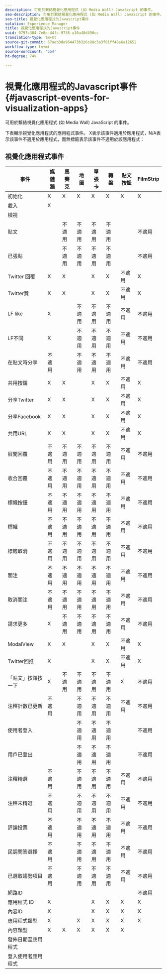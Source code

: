 ```yaml
---
description: 可用於繫結視覺化應用程式 (如 Media Wall) JavaScript 的事件。
seo-description: 可用於繫結視覺化應用程式 (如 Media Wall) JavaScript 的事件。
seo-title: 視覺化應用程式的Javascript事件
solution: Experience Manager
title: 視覺化應用程式的Javascript事件
uuid: 0797c384-7e8e-44fc-9738-a10a48d490cc
translation-type: tm+mt
source-git-commit: 67aeb3de964473b326c88c3a3f81ff48a6a12652
workflow-type: tm+mt
source-wordcount: '554'
ht-degree: 74%

---
```



# 視覺化應用程式的Javascript事件{#javascript-events-for-visualization-apps}

可用於繫結視覺化應用程式 (如 Media Wall) JavaScript 的事件。

下表顯示視覺化應用程式的應用程式事件。 X表示該事件適用於應用程式，N/A表示該事件不適用於應用程式，而無標籤表示該事件不適用於該應用程式：

## 視覺化應用程式事件

| 事件 | 媒體牆 | 馬賽克 | 地圖 | 單張卡 | 轉盤 | 貼文按鈕 | FilmStrip |
|---|---|---|---|---|---|---|---|
| 初始化 | X | X | X | X | X | X | X |
| 載入 | X |  |  |  |  |  |  |
| 檢視 |  |  |  |  |  |  |  |
| 貼文 |  | 不適用 | 不適用 | 不適用 | 不適用 |  | 不適用 |
| 已張貼 |  | 不適用 | 不適用 | 不適用 | 不適用 |  | 不適用 |
| Twitter 回覆 | X | X |  | X | X | 不適用 | X |
| Twitter贊 | X | X |  | X | X | 不適用 | X |
| LF like | X |  | 不適用 | 不適用 | 不適用 | 不適用 | 不適用 |
| LF不同 | X |  | 不適用 | 不適用 | 不適用 | 不適用 | 不適用 |
| 在貼文時分享 | 不適用 |  | 不適用 | 不適用 | 不適用 | 不適用 | 不適用 |
| 共用按鈕 | X | X |  | X | X | 不適用 | X |
| 分享Twitter | X | X |  | X | X | 不適用 | X |
| 分享Facebook | X | X |  | X | X | 不適用 | X |
| 共用URL | X | X |  | X | X | 不適用 | X |
| 展開回覆 | 不適用 | 不適用 | 不適用 | 不適用 | 不適用 | 不適用 | 不適用 |
| 收合回覆 | 不適用 | 不適用 | 不適用 | 不適用 | 不適用 | 不適用 | 不適用 |
| 標幟按鈕 | 不適用 | 不適用 | 不適用 | 不適用 | 不適用 | 不適用 | 不適用 |
| 標幟 | 不適用 | 不適用 | 不適用 | 不適用 | 不適用 | 不適用 | 不適用 |
| 標籤取消 | 不適用 | 不適用 | 不適用 | 不適用 | 不適用 | 不適用 | 不適用 |
| 關注 | 不適用 | 不適用 | 不適用 | 不適用 | 不適用 | 不適用 | 不適用 |
| 取消關注 | 不適用 | 不適用 | 不適用 | 不適用 | 不適用 | 不適用 | 不適用 |
| 請求更多 | X | 不適用 | 不適用 | 不適用 | 不適用 | 不適用 | 不適用 |
| ModalView | X | X |  | X | X | 不適用 | X |
| Twitter回推 | X |  |  | X | X | 不適用 | X |
| 「貼文」按鈕按一下 | X | 不適用 | 不適用 | 不適用 | 不適用 | X | 不適用 |
| 注釋計數已更新 | 不適用 |  | 不適用 | 不適用 | 不適用 | 不適用 | 不適用 |
| 使用者登入 |  |  | 不適用 | 不適用 | 不適用 |  | 不適用 |
| 用戶已登出 |  |  | 不適用 | 不適用 | 不適用 |  | 不適用 |
| 注釋精選 | 不適用 |  | 不適用 | 不適用 | 不適用 | 不適用 | 不適用 |
| 注釋未精選 | 不適用 |  | 不適用 | 不適用 | 不適用 | 不適用 | 不適用 |
| 評論投票 | 不適用 |  | 不適用 | 不適用 | 不適用 | 不適用 | 不適用 |
| 民調問答選擇 | 不適用 |  | 不適用 | 不適用 | 不適用 | 不適用 | 不適用 |
| 已選取趨勢項目 | 不適用 |  | 不適用 | 不適用 | 不適用 | 不適用 | 不適用 |
| 網路ID |  |  |  |  |  |  | 不適用 |
| 應用程式 ID | X |  |  | X | X | X | X |
| 內容ID | X |  |  | X | X | X | X |
| 應用程式類型 | X |  | X | X | X | X | X |
| 內容類型 | X | X | X | X | X | X |  |
| 發佈日期至應用程式 |  |  |  |  |  |  |  |
| 登入使用者應用程式 |  |  |  |  |  |  |  |
